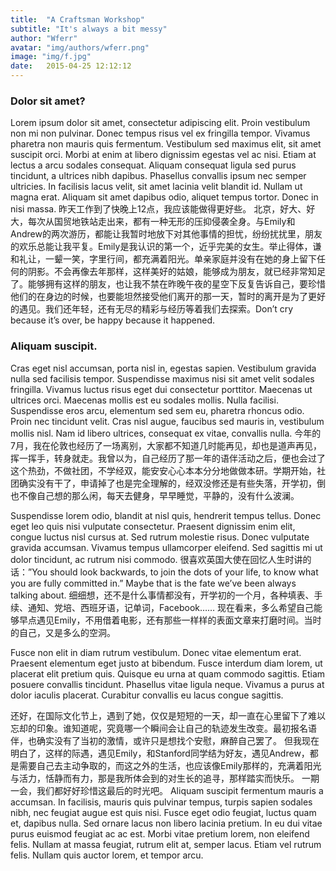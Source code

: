```yaml
---
title:  "A Craftsman Workshop"
subtitle: "It's always a bit messy"
author: "Wferr"
avatar: "img/authors/wferr.png"
image: "img/f.jpg"
date:   2015-04-25 12:12:12
---
```


### Dolor sit amet?
Lorem ipsum dolor sit amet, consectetur adipiscing elit. Proin vestibulum non mi non pulvinar. Donec tempus risus vel ex fringilla tempor. Vivamus pharetra non mauris quis fermentum. Vestibulum sed maximus elit, sit amet suscipit orci. Morbi at enim at libero dignissim egestas vel ac nisi. Etiam at lectus a arcu sodales consequat. Aliquam consequat ligula sed purus tincidunt, a ultrices nibh dapibus. Phasellus convallis ipsum nec semper ultricies. In facilisis lacus velit, sit amet lacinia velit blandit id. Nullam ut magna erat. Aliquam sit amet dapibus odio, aliquet tempus tortor. Donec in nisi massa.
昨天工作到了快晚上12点，我应该能做得更好些。
北京，好大、好大，每次从国贸地铁站走出来，都有一种无形的压抑侵袭全身。与Emily和Andrew的两次游历，都能让我暂时地放下对其他事情的担忧，纷纷扰扰里，朋友的欢乐总能让我平复。Emily是我认识的第一个，近乎完美的女生。举止得体，谦和礼让，一颦一笑，字里行间，都充满着阳光。单亲家庭并没有在她的身上留下任何的阴影。不会再像去年那样，这样美好的姑娘，能够成为朋友，就已经非常知足了。能够拥有这样的朋友，也让我不禁在昨晚午夜的星空下反复告诉自己，要珍惜他们的在身边的时候，也要能坦然接受他们离开的那一天，暂时的离开是为了更好的遇见。我们还年轻，还有无尽的精彩与经历等着我们去探索。Don’t cry because it’s over, be happy because it happened. 

### Aliquam suscipit.
Cras eget nisl accumsan, porta nisl in, egestas sapien. Vestibulum gravida nulla sed facilisis tempor. Suspendisse maximus nisi sit amet velit sodales fringilla. Vivamus luctus risus eget dui consectetur porttitor. Maecenas ut ultrices orci. Maecenas mollis est eu sodales mollis. Nulla facilisi. Suspendisse eros arcu, elementum sed sem eu, pharetra rhoncus odio. Proin nec tincidunt velit. Cras nisl augue, faucibus sed mauris in, vestibulum mollis nisl. Nam id libero ultrices, consequat ex vitae, convallis nulla.
今年的7月，我在伦敦也经历了一场离别，大家都不知道几时能再见，却也是道声再见，挥一挥手，转身就走。我曾以为，自己经历了那一年的语伴活动之后，便也会过了这个热劲，不做社团，不学经双，能安安心心本本分分地做做本研。学期开始，社团确实没有干了，申请掉了也是完全理解的，经双没修还是有些失落，开学初，倒也不像自己想的那么闲，每天去健身，早早睡觉，平静的，没有什么波澜。

Suspendisse lorem odio, blandit at nisl quis, hendrerit tempus tellus. Donec eget leo quis nisi vulputate consectetur. Praesent dignissim enim elit, congue luctus nisl cursus at. Sed rutrum molestie risus. Donec vulputate gravida accumsan. Vivamus tempus ullamcorper eleifend. Sed sagittis mi ut dolor tincidunt, ac rutrum nisi commodo.
很喜欢英国大使在回忆人生时讲的话：”You should look backwards, to join the dots of your life, to know what you are fully committed in.”  Maybe that is the fate we’ve been always talking about. 细细想，还不是什么事情都没有，开学初的一个月，各种填表、手续、通知、党培、西班牙语，记单词，Facebook…… 现在看来，多么希望自己能够早点遇见Emily，不用借着电影，还有那些一样样的表面文章来打磨时间。当时的自己，又是多么的空洞。

Fusce non elit in diam rutrum vestibulum. Donec vitae elementum erat. Praesent elementum eget justo at bibendum. Fusce interdum diam lorem, ut placerat elit pretium quis. Quisque eu urna at quam commodo sagittis. Etiam posuere convallis tincidunt. Phasellus vitae ligula neque. Vivamus a purus at dolor iaculis placerat. Curabitur convallis eu lacus congue sagittis.

还好，在国际文化节上，遇到了她，仅仅是短短的一天，却一直在心里留下了难以忘却的印象。谁知道呢，究竟哪一个瞬间会让自己的轨迹发生改变。最初报名语伴，也确实没有了当初的激情，或许只是想找个安慰，麻醉自己罢了。
但我现在明白了，这样的际遇，遇见Emily，和Stanford同学结为好友，遇见Andrew，都是需要自己去主动争取的，而这之外的生活，也应该像Emily那样的，充满着阳光与活力，恬静而有力，那是我所体会到的对生长的追寻，那样踏实而快乐。
一期一会，我们都好好珍惜这最后的时光吧。
Aliquam suscipit fermentum mauris a accumsan. In facilisis, mauris quis pulvinar tempus, turpis sapien sodales nibh, nec feugiat augue est quis nisi. Fusce eget odio feugiat, luctus quam et, dapibus nulla. Sed ornare lacus non libero lacinia pretium. In eu dui vitae purus euismod feugiat ac ac est. Morbi vitae pretium lorem, non eleifend felis. Nullam at massa feugiat, rutrum elit at, semper lacus. Etiam vel rutrum felis. Nullam quis auctor lorem, et tempor arcu.




